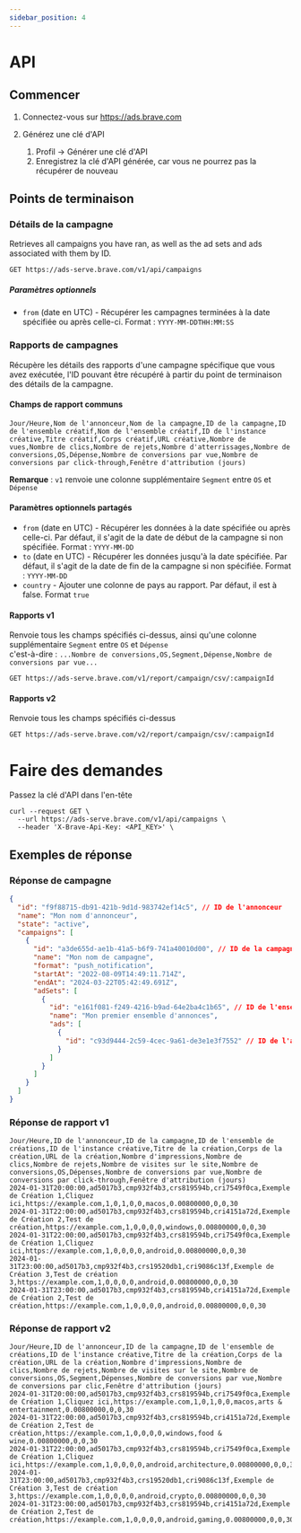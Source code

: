 ```yaml
---
sidebar_position: 4
---
```


# API

## Commencer

1. Connectez-vous sur https://ads.brave.com

2. Générez une clé d'API
   1. Profil -> Générer une clé d'API
   2. Enregistrez la clé d'API générée, car vous ne pourrez pas la récupérer de nouveau

## Points de terminaison

### Détails de la campagne

Retrieves all campaigns you have ran, as well as the ad sets and ads associated with them by ID.

```
GET https://ads-serve.brave.com/v1/api/campaigns
```

##### Paramètres optionnels

- `from` (date en UTC) - Récupérer les campagnes terminées à la date spécifiée ou après celle-ci. Format : `YYYY-MM-DDTHH:MM:SS`

### Rapports de campagnes

Récupère les détails des rapports d'une campagne spécifique que vous avez exécutée, l'ID pouvant être récupéré à partir du point de terminaison des détails de la campagne.

#### Champs de rapport communs

```
Jour/Heure,Nom de l'annonceur,Nom de la campagne,ID de la campagne,ID de l'ensemble créatif,Nom de l'ensemble créatif,ID de l'instance créative,Titre créatif,Corps créatif,URL créative,Nombre de vues,Nombre de clics,Nombre de rejets,Nombre d'atterrissages,Nombre de conversions,OS,Dépense,Nombre de conversions par vue,Nombre de conversions par click-through,Fenêtre d'attribution (jours)
```

**Remarque** : `v1` renvoie une colonne supplémentaire `Segment` entre `OS` et `Dépense`

#### Paramètres optionnels partagés

- `from` (date en UTC) - Récupérer les données à la date spécifiée ou après celle-ci. Par défaut, il s'agit de la date de début de la campagne si non spécifiée. Format : `YYYY-MM-DD`
- `to` (date en UTC) - Récupérer les données jusqu'à la date spécifiée. Par défaut, il s'agit de la date de fin de la campagne si non spécifiée. Format : `YYYY-MM-DD`
- `country` - Ajouter une colonne de pays au rapport. Par défaut, il est à false. Format `true`

#### Rapports v1

Renvoie tous les champs spécifiés ci-dessus, ainsi qu'une colonne supplémentaire `Segment` entre `OS` et `Dépense` <br />
c'est-à-dire : `...Nombre de conversions,OS,Segment,Dépense,Nombre de conversions par vue...`

```
GET https://ads-serve.brave.com/v1/report/campaign/csv/:campaignId
```

#### Rapports v2

Renvoie tous les champs spécifiés ci-dessus

```
GET https://ads-serve.brave.com/v2/report/campaign/csv/:campaignId
```

# Faire des demandes

Passez la clé d'API dans l'en-tête

```
curl --request GET \
  --url https://ads-serve.brave.com/v1/api/campaigns \
  --header 'X-Brave-Api-Key: <API_KEY>' \
```

## Exemples de réponse

### Réponse de campagne

```json
{
  "id": "f9f88715-db91-421b-9d1d-983742ef14c5", // ID de l'annonceur
  "name": "Mon nom d'annonceur",
  "state": "active",
  "campaigns": [
    {
      "id": "a3de655d-ae1b-41a5-b6f9-741a40010d00", // ID de la campagne
      "name": "Mon nom de campagne",
      "format": "push_notification",
      "startAt": "2022-08-09T14:49:11.714Z",
      "endAt": "2024-03-22T05:42:49.691Z",
      "adSets": [
        {
          "id": "e161f081-f249-4216-b9ad-64e2ba4c1b65", // ID de l'ensemble d'annonces
          "name": "Mon premier ensemble d'annonces",
          "ads": [
            {
              "id": "c93d9444-2c59-4cec-9a61-de3e1e3f7552" // ID de l'annonce
            }
          ]
        }
      ]
    }
  ]
}
```

### Réponse de rapport v1

```
Jour/Heure,ID de l'annonceur,ID de la campagne,ID de l'ensemble de créations,ID de l'instance créative,Titre de la création,Corps de la création,URL de la création,Nombre d'impressions,Nombre de clics,Nombre de rejets,Nombre de visites sur le site,Nombre de conversions,OS,Dépenses,Nombre de conversions par vue,Nombre de conversions par click-through,Fenêtre d'attribution (jours)
2024-01-31T20:00:00,ad5017b3,cmp932f4b3,crs819594b,cri7549f0ca,Exemple de Création 1,Cliquez ici,https://example.com,1,0,1,0,0,macos,0.00800000,0,0,30
2024-01-31T22:00:00,ad5017b3,cmp932f4b3,crs819594b,cri4151a72d,Exemple de Création 2,Test de création,https://example.com,1,0,0,0,0,windows,0.00800000,0,0,30
2024-01-31T22:00:00,ad5017b3,cmp932f4b3,crs819594b,cri7549f0ca,Exemple de Création 1,Cliquez ici,https://example.com,1,0,0,0,0,android,0.00800000,0,0,30
2024-01-31T23:00:00,ad5017b3,cmp932f4b3,crs19520db1,cri9086c13f,Exemple de Création 3,Test de création 3,https://example.com,1,0,0,0,0,android,0.00800000,0,0,30
2024-01-31T23:00:00,ad5017b3,cmp932f4b3,crs819594b,cri4151a72d,Exemple de Création 2,Test de création,https://example.com,1,0,0,0,0,android,0.00800000,0,0,30
```

### Réponse de rapport v2

```
Jour/Heure,ID de l'annonceur,ID de la campagne,ID de l'ensemble de créations,ID de l'instance créative,Titre de la création,Corps de la création,URL de la création,Nombre d'impressions,Nombre de clics,Nombre de rejets,Nombre de visites sur le site,Nombre de conversions,OS,Segment,Dépenses,Nombre de conversions par vue,Nombre de conversions par clic,Fenêtre d'attribution (jours)
2024-01-31T20:00:00,ad5017b3,cmp932f4b3,crs819594b,cri7549f0ca,Exemple de Création 1,Cliquez ici,https://example.com,1,0,1,0,0,macos,arts & entertainment,0.00800000,0,0,30 
2024-01-31T22:00:00,ad5017b3,cmp932f4b3,crs819594b,cri4151a72d,Exemple de Création 2,Test de création,https://example.com,1,0,0,0,0,windows,food & wine,0.00800000,0,0,30
2024-01-31T22:00:00,ad5017b3,cmp932f4b3,crs819594b,cri7549f0ca,Exemple de Création 1,Cliquez ici,https://example.com,1,0,0,0,0,android,architecture,0.00800000,0,0,30
2024-01-31T23:00:00,ad5017b3,cmp932f4b3,crs19520db1,cri9086c13f,Exemple de Création 3,Test de création 3,https://example.com,1,0,0,0,0,android,crypto,0.00800000,0,0,30 
2024-01-31T23:00:00,ad5017b3,cmp932f4b3,crs819594b,cri4151a72d,Exemple de Création 2,Test de création,https://example.com,1,0,0,0,0,android,gaming,0.00800000,0,0,30
```
